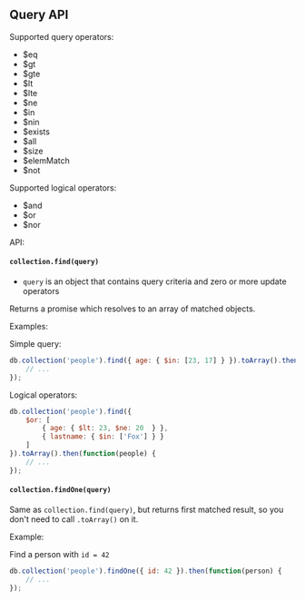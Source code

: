 ## Query API

Supported query operators:

* $eq
* $gt
* $gte
* $lt
* $lte
* $ne
* $in
* $nin
* $exists
* $all
* $size
* $elemMatch
* $not

Supported logical operators:

* $and
* $or
* $nor

API:

#### `collection.find(query)`
* `query` is an object that contains query criteria and zero or more update operators

Returns a promise which resolves to an array of matched objects.

Examples:

Simple query:
```javascript
db.collection('people').find({ age: { $in: [23, 17] } }).toArray().then(function(people) {
    // ...
});
```

Logical operators:
```javascript
db.collection('people').find({
    $or: [
        { age: { $lt: 23, $ne: 20  } },
        { lastname: { $in: ['Fox'] } }
    ]
}).toArray().then(function(people) {
    // ...
});
```

#### `collection.findOne(query)`

Same as `collection.find(query)`, but returns first matched result, so you don't
need to call `.toArray()` on it.

Example:

Find a person with `id = 42`
```javascript
db.collection('people').findOne({ id: 42 }).then(function(person) {
    // ...
});
```
